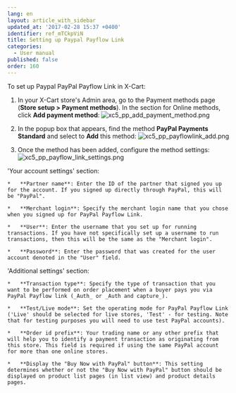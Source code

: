 ```yaml
---
lang: en
layout: article_with_sidebar
updated_at: '2017-02-28 15:37 +0400'
identifier: ref_mTCkpViN
title: Setting up Paypal Payflow Link
categories:
  - User manual
published: false
order: 160
---
```

To set up Paypal PayPal Payflow Link in X-Cart:

1.  In your X-Cart store's Admin area, go to the Payment methods page (**Store setup > Payment methods**). In the section for Online methods, click **Add payment method**:
![xc5_pp_add_payment_method.png]({{site.baseurl}}/attachments/ref_DT2EX6fz/xc5_pp_add_payment_method.png)

2.  In the popup box that appears, find the method **PayPal Payments Standard** and select to **Add** this method:
![xc5_pp_payflowlink_add.png]({{site.baseurl}}/attachments/ref_mTCkpViN/xc5_pp_payflowlink_add.png)

3.  Once the method has been added, configure the method settings:
![xc5_pp_payflow_link_settings.png]({{site.baseurl}}/attachments/ref_mTCkpViN/xc5_pp_payflow_link_settings.png)

'Your account settings' section:

    *   **Partner name**: Enter the ID of the partner that signed you up for the account. If you signed up directly through PayPal, this will be "PayPal".

    *   **Merchant login**: Specify the merchant login name that you chose when you signed up for PayPal Payflow Link.

    *   **User**: Enter the username that you set up for running transactions. If you have not specifically set up a username to run transactions, then this will be the same as the "Merchant login".

    *   **Password**: Enter the password that was created for the user account denoted in the "User" field.

'Additional settings' section:

    *   **Transaction type**: Specify the type of transaction that you want to be performed on order placement when a buyer pays you via PayPal Payflow link (_Auth_ or _Auth and capture_).

    *   **Test/Live mode**: Set the operating mode for PayPal Payflow Link ('Live' should be selected for live stores, 'Test' - for testing. Note that for testing purposes you will need to use test PayPal accounts).

    *   **Order id prefix**: Your trading name or any other prefix that will help you to identify a payment transaction as originating from this store. This field is required if using the same PayPal account for more than one online stores.

    *   **Display the "Buy Now with PayPal" button**: This setting determines whether or not the "Buy Now with PayPal" button should be displayed on product list pages (in list view) and product details pages.